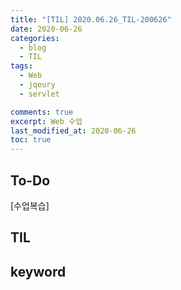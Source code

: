 ```yaml
---
title: "[TIL] 2020.06.26_TIL-200626"
date: 2020-06-26
categories:
  - blog
  - TIL
tags:
  - Web
  - jqeury
  - servlet

comments: true
excerpt: Web 수업
last_modified_at: 2020-06-26
toc: true
---
```


## To-Do
[수업복습] 

## TIL
 
## keyword
